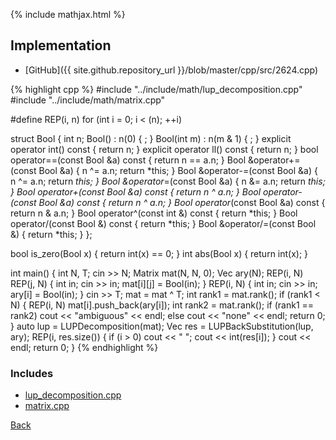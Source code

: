 {% include mathjax.html %}



## Implementation

- [GitHub]({{ site.github.repository_url }}/blob/master/cpp/src/2624.cpp)

{% highlight cpp %}
#include "../include/math/lup_decomposition.cpp"
#include "../include/math/matrix.cpp"

#define REP(i, n) for (int i = 0; i < (n); ++i)

struct Bool {
  int n;
  Bool() : n(0) { ; }
  Bool(int m) : n(m & 1) { ; }
  explicit operator int() const { return n; }
  explicit operator ll() const { return n; }
  bool operator==(const Bool &a) const { return n == a.n; }
  Bool &operator+=(const Bool &a) {
    n ^= a.n;
    return *this;
  }
  Bool &operator-=(const Bool &a) {
    n ^= a.n;
    return *this;
  }
  Bool &operator*=(const Bool &a) {
    n &= a.n;
    return *this;
  }
  Bool operator+(const Bool &a) const { return n ^ a.n; }
  Bool operator-(const Bool &a) const { return n ^ a.n; }
  Bool operator*(const Bool &a) const { return n & a.n; }
  Bool operator^(const int &) const { return *this; }
  Bool operator/(const Bool &) const { return *this; }
  Bool &operator/=(const Bool &) { return *this; }
};

bool is_zero(Bool x) { return int(x) == 0; }
int abs(Bool x) { return int(x); }

int main() {
  int N, T;
  cin >> N;
  Matrix<Bool> mat(N, N, 0);
  Vec<Bool> ary(N);
  REP(i, N) REP(j, N) {
    int in;
    cin >> in;
    mat[i][j] = Bool(in);
  }
  REP(i, N) {
    int in;
    cin >> in;
    ary[i] = Bool(in);
  }
  cin >> T;
  mat = mat ^ T;
  int rank1 = mat.rank();
  if (rank1 < N) {
    REP(i, N) mat[i].push_back(ary[i]);
    int rank2 = mat.rank();
    if (rank1 == rank2)
      cout << "ambiguous" << endl;
    else
      cout << "none" << endl;
    return 0;
  }
  auto lup = LUPDecomposition(mat);
  Vec<Bool> res = LUPBackSubstitution(lup, ary);
  REP(i, res.size()) {
    if (i > 0) cout << " ";
    cout << int(res[i]);
  }
  cout << endl;
  return 0;
}
{% endhighlight %}

### Includes

- [lup_decomposition.cpp](../include/math/lup_decomposition)
- [matrix.cpp](../include/math/matrix)

[Back](..)
